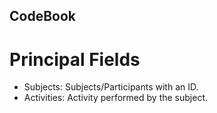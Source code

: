 ## CodeBook

# Principal Fields

- Subjects: Subjects/Participants with an ID.
- Activities: Activity performed by the subject.
